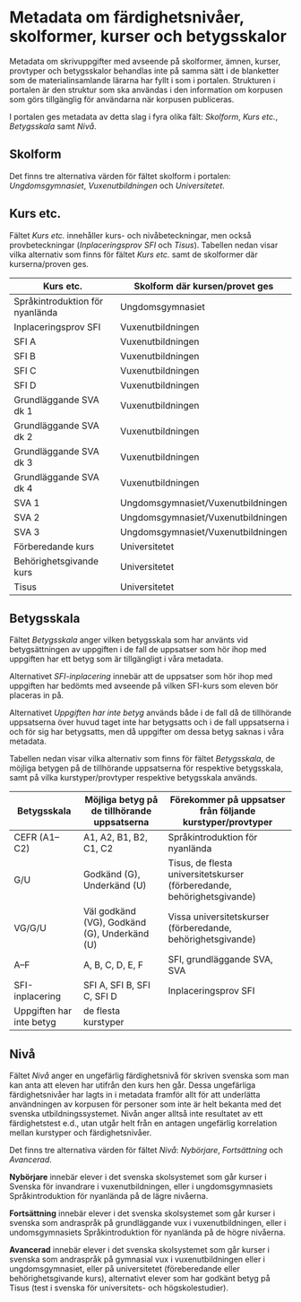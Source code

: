 # Metadata om färdighetsnivåer, skolformer, kurser och betygsskalor
Metadata om skrivuppgifter med avseende på skolformer, ämnen, kurser, provtyper och betygsskalor behandlas inte på samma sätt i de blanketter som de materialinsamlande lärarna har fyllt i som i portalen. Strukturen i portalen är den struktur som ska användas i den information om korpusen som görs tillgänglig för användarna när korpusen publiceras.

I portalen ges metadata av detta slag i fyra olika fält: *Skolform*, *Kurs etc.*, *Betygsskala* samt *Nivå*.
## Skolform
Det finns tre alternativa värden för fältet skolform i portalen: *Ungdomsgymnasiet*, *Vuxenutbildningen* och *Universitetet*.
## Kurs etc.
Fältet *Kurs etc.* innehåller kurs- och nivåbeteckningar, men också provbeteckningar (*Inplaceringsprov SFI* och *Tisus*). Tabellen nedan visar vilka alternativ som finns för fältet *Kurs etc.* samt de skolformer där kurserna/proven ges.

Kurs etc. | Skolform där kursen/provet ges
--------- | ------------------------------
Språkintroduktion för nyanlända | Ungdomsgymnasiet
Inplaceringsprov SFI | Vuxenutbildningen
SFI A	| Vuxenutbildningen
SFI B	| Vuxenutbildningen
SFI C	| Vuxenutbildningen
SFI D	| Vuxenutbildningen
Grundläggande SVA dk 1	| Vuxenutbildningen
Grundläggande SVA dk 2	| Vuxenutbildningen
Grundläggande SVA dk 3	| Vuxenutbildningen
Grundläggande SVA dk 4	| Vuxenutbildningen
SVA 1	| Ungdomsgymnasiet/Vuxenutbildningen
SVA 2	| Ungdomsgymnasiet/Vuxenutbildningen
SVA 3	| Ungdomsgymnasiet/Vuxenutbildningen
Förberedande kurs | Universitetet
Behörighetsgivande kurs	| Universitetet
Tisus	| Universitetet

## Betygsskala
Fältet *Betygsskala* anger vilken betygsskala som har använts vid betygsättningen av uppgiften i de fall de uppsatser som hör ihop med uppgiften har ett betyg som är tillgängligt i våra metadata.

Alternativet *SFI-inplacering* innebär att de uppsatser som hör ihop med uppgiften har bedömts med avseende på vilken SFI-kurs som eleven bör placeras in på.

Alternativet *Uppgiften har inte betyg* används både i de fall då de tillhörande uppsatserna över huvud taget inte har betygsatts och i de fall uppsatserna i och för sig har betygsatts, men då uppgifter om dessa betyg saknas i våra metadata.

Tabellen nedan visar vilka alternativ som finns för fältet *Betygsskala*, de möjliga betygen på de tillhörande uppsatserna för respektive betygsskala, samt på vilka kurstyper/provtyper respektive betygsskala används.

Betygsskala |	Möjliga betyg på de tillhörande uppsatserna |	Förekommer på uppsatser från följande kurstyper/provtyper
---|---|---
CEFR (A1–C2) | A1, A2, B1, B2, C1, C2	| Språkintroduktion för nyanlända
G/U |	Godkänd (G), Underkänd (U) |Tisus, de flesta universitetskurser (förberedande, behörighetsgivande)
VG/G/U | Väl godkänd (VG), Godkänd (G), Underkänd (U) | Vissa universitetskurser (förberedande, behörighetsgivande)
A–F	| A, B, C, D, E, F |SFI, grundläggande SVA, SVA
SFI-inplacering	| SFI A, SFI B, SFI C, SFI D | Inplaceringsprov SFI
Uppgiften har inte betyg |	de flesta kurstyper

## Nivå
Fältet *Nivå* anger en ungefärlig färdighetsnivå för skriven svenska som man kan anta att eleven har utifrån den kurs hen går. Dessa ungefärliga färdighetsnivåer har lagts in i metadata framför allt för att underlätta användningen av korpusen för personer som inte är helt bekanta med det svenska utbildningssystemet. Nivån anger alltså inte resultatet av ett färdighetstest e.d., utan utgår helt från en antagen ungefärlig korrelation mellan kurstyper och färdighetsnivåer.

Det finns tre alternativa värden för fältet *Nivå*: *Nybörjare*, *Fortsättning* och *Avancerad*.

**Nybörjare** innebär elever i det svenska skolsystemet som går kurser i Svenska för invandrare i vuxenutbildningen, eller i ungdomsgymnasiets Språkintroduktion för nyanlända på de lägre nivåerna.

**Fortsättning** innebär elever i det svenska skolsystemet som går kurser i svenska som andraspråk på grundläggande vux i vuxenutbildningen, eller i undomsgymnasiets Språkintroduktion för nyanlända på de högre nivåerna.

**Avancerad** innebär elever i det svenska skolsystemet som går kurser i svenska som andraspråk på gymnasial vux i vuxenutbildningen eller i ungdomsgymnasiet, eller på universitetet (föreberedande eller behörighetsgivande kurs), alternativt elever som har godkänt betyg på Tisus (test i svenska för universitets- och högskolestudier).
